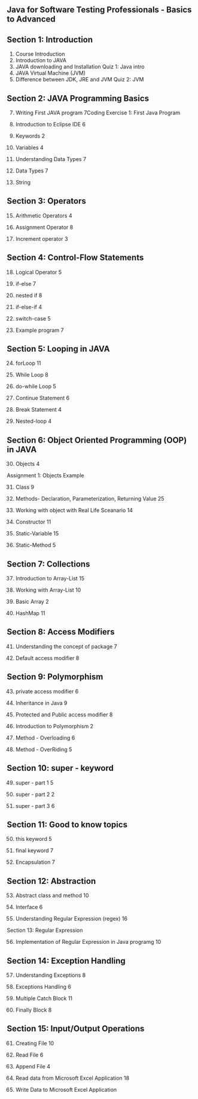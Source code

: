 
## Java for Software Testing Professionals - Basics to Advanced

## Section 1: Introduction

1. Course Introduction
2. Introduction to JAVA
3. JAVA downloading and Installation
Quiz 1: Java intro
4. JAVA Virtual Machine (JVM)
5. Difference between JDK, JRE and JVM
Quiz 2: JVM

## Section 2: JAVA Programming Basics
7. Writing First JAVA program
7Coding Exercise 1: First Java Program

8. Introduction to Eclipse IDE
6

9. Keywords
2

10. Variables
4

11. Understanding Data Types
7

12. Data Types
7

13. String
    
## Section 3: Operators

15. Arithmetic Operators
4

16. Assignment Operator
8

17. Increment operator
3

## Section 4: Control-Flow Statements

18. Logical Operator
5

19. if-else
7

20. nested if
8

21. if-else-if
4

22. switch-case
5

23. Example program
7

## Section 5: Looping in JAVA

24. forLoop
11

25. While Loop
8

26. do-while Loop
5

27. Continue Statement
6

28. Break Statement
4

29. Nested-loop
4

## Section 6: Object Oriented Programming (OOP) in JAVA

30. Objects
4

Assignment 1: Objects Example

31. Class
9

32. Methods- Declaration, Parameterization, Returning Value
25

33. Working with object with Real Life Sceanario
14

34. Constructor
11

35. Static-Variable
15

36. Static-Method
5

## Section 7: Collections

37. Introduction to Array-List
15

38. Working with Array-List
10

39. Basic Array
2

40. HashMap
11

## Section 8: Access Modifiers

41. Understanding the concept of package
7

42. Default access modifier
8

## Section 9: Polymorphism

43. private access modifier
6

44. Inheritance in Java
9

45. Protected and Public access modifier
8

46. Introduction to Polymorphism
2

47. Method - Overloading
6

48. Method - OverRiding
5

## Section 10: super - keyword

49. super - part 1
5

50. super - part 2
2

51. super - part 3
6

## Section 11: Good to know topics


50. this keyword
5

51. final keyword
7

52. Encapsulation
7

## Section 12: Abstraction

53. Abstract class and method
10

54. Interface
6

55. Understanding Regular Expression (regex)
16

Section 13: Regular Expression

56. Implementation of Regular Expression in Java programg
10

## Section 14: Exception Handling

57. Understanding Exceptions
8

58. Exceptions Handling
6

59. Multiple Catch Block
11

60. Finally Block
8

## Section 15: Input/Output Operations

61. Creating File
10

62. Read File
6

63. Append File
4

64. Read data from Microsoft Excel Application
18

65. Write Data to Microsoft Excel Application
